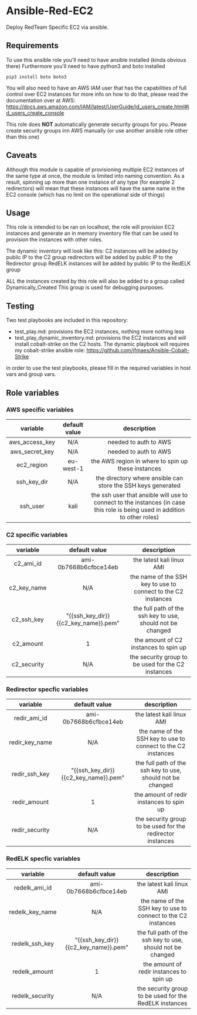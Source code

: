 # Ansible-Red-EC2
Deploy RedTeam Specific EC2 via ansible.

## Requirements

To use this ansible role you'll need to have ansible installed (kinda obvious there)
Furthermore you'll need to have python3 and boto installed
```
pip3 install boto boto3

```

You will also need to have an AWS IAM user that has the capabilities of full control over EC2 instances
for more info on how to do that, please read the documentation over at AWS: https://docs.aws.amazon.com/IAM/latest/UserGuide/id_users_create.html#id_users_create_console

This role does **NOT** automatically generate security groups for you. 
Please create security groups inn AWS manually (or use another ansible role other than this one) 


## Caveats
Although this module is capable of provisioning multiple EC2 instances of the same type at once, the module is limited into naming convention. As a result, spinning up more than one instance of any type (for example 2 redirectors) will mean that these instances will have the same name in the EC2 console (which has no limit on the operational side of things)

## Usage
This role is intended to be ran on localhost, the role will provision EC2 instances and generate an in memory inventory file that can be used to provision the instances with other roles. <br>

The dynamic inventory will look like this:
C2 instances will be added by public IP to the C2 group
redirectors will be added by public IP to the Redirector group
RedELK instances will be added by public IP to the RedELK group

ALL the instances created by this role will also be added to a group called Dynamically_Created 
This group is used for debugging purposes. 

## Testing
Two test playbooks are included in this repository: <br>
* test_play.md: provisions the EC2 instances, nothing more nothing less
* test_play_dynamic_inventory.md: provisions the EC2 instances and will install cobalt-strike on the C2 hosts.
The dynamic playbook will requires my cobalt-strike ansible role: https://github.com/jfmaes/Ansible-Cobalt-Strike

in order to use the test playbooks, please fill in the required variables in host vars and group vars.

## Role variables

### AWS specific variables
| variable  	| default value  	|  description 	|   	
|:-:	|:-:	|:-:	|	
|   aws_access_key	| N/A   	|  needed to auth to AWS  	|   	   	
| aws_secret_key  	| N/A  	| needed to auth to AWS  	|   	  	
|  ec2_region 	| eu-west-1  	| the AWS region in where to spin up these instances  	|
| ssh_key_dir | N/A | the directory where ansible can store the SSH keys generated |
| ssh_user| kali | the ssh user that ansible will use to connect to the instances (in case this role is being used in addition to other roles) |

### C2 specific variables
| variable  	| default value  	|  description 	|   	
|:-:	|:-:	|:-:	|	
|c2_ami_id| ami-0b7668b6cfbce14eb | the latest kali linux AMI
|c2_key_name| N/A | the name of the SSH key to use to connect to the C2 instances|
|c2_ssh_key| "{{ssh_key_dir}}{{c2_key_name}}.pem" | the full path of the ssh key to use, should not be changed|
|c2_amount| 1 | the amount of C2 instances to spin up | 
|c2_security | N/A | the security group to be used for the C2 instances|

### Redirector specfic variables
| variable  	| default value  	|  description 	|   	
|:-:	|:-:	|:-:	|	
|redir_ami_id| ami-0b7668b6cfbce14eb | the latest kali linux AMI
|redir_key_name| N/A | the name of the SSH key to use to connect to the C2 instances|
|redir_ssh_key| "{{ssh_key_dir}}{{c2_key_name}}.pem" | the full path of the ssh key to use, should not be changed|
|redir_amount| 1 | the amount of redir instances to spin up | 
|redir_security | N/A | the security group to be used for the redirector instances|

### RedELK specfic variables
| variable  	| default value  	|  description 	|   	
|:-:	|:-:	|:-:	|	
|redelk_ami_id| ami-0b7668b6cfbce14eb | the latest kali linux AMI
|redelk_key_name| N/A | the name of the SSH key to use to connect to the C2 instances|
|redelk_ssh_key| "{{ssh_key_dir}}{{c2_key_name}}.pem" | the full path of the ssh key to use, should not be changed|
|redelk_amount| 1 | the amount of redir instances to spin up | 
|redelk_security | N/A | the security group to be used for the RedELK instances|
